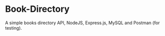 # Book-Directory
A simple books directory API, NodeJS, Express.js, MySQL and Postman (for testing).
